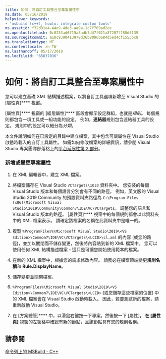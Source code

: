 ```yaml
---
title: 如何：將自訂工具整合至專案屬性中
ms.date: 05/16/2019
helpviewer_keywords:
- 'msbuild (c++), howto: integrate custom tools'
ms.assetid: f32d91a4-44e9-4de3-aa9a-1c7f709ad2ee
ms.openlocfilehash: 0c0233ad6715a3adb7d47f021a87207f288d5139
ms.sourcegitcommit: a10c9390413978d36b8096b684d5ed4cf1553bc8
ms.translationtype: MT
ms.contentlocale: zh-TW
ms.lasthandoff: 05/17/2019
ms.locfileid: "65837036"
---
```

# <a name="how-to-integrate-custom-tools-into-the-project-properties"></a>如何：將自訂工具整合至專案屬性中

您可以建立基礎 XML 結構描述檔案，以將自訂工具選項新增至 Visual Studio 的 [屬性頁]**** 視窗。

[屬性頁]**** 視窗的 [組態屬性]**** 區段會顯示設定群組，也就是*規則*。 每個規則都包含一項工具或一組功能的設定。 例如，**連結器**規則包含連結器工具的設定。 規則中的設定可以細分為*分類*。

本文件說明如何在已設定的目錄中建立檔案，其中包含可讓屬性在 Visual Studio 啟動時載入的自訂工具屬性。 如需如何修改檔案的詳細資訊，請參閱 Visual Studio 專案團隊部落格上的[平台延展性第 2 部分](https://blogs.msdn.microsoft.com/vsproject/2009/06/18/platform-extensibility-part-2/)。

### <a name="to-add-or-change-project-properties"></a>新增或變更專案屬性

1. 在 XML 編輯器中，建立 XML 檔案。

1. 將檔案儲存在 Visual Studio `VCTargets\1033` 資料夾中。 您安裝的每個 Visual Studio 版本和每個語言分別會有不同的路徑。 例如，英文版的 Visual Studio 2019 Community 的預設資料夾路徑為 `C:\Program Files (x86)\Microsoft Visual Studio\2019\Community\Common7\IDE\VC\VCTargets`。 調整您的語言和 Visual Studio 版本的路徑。 [屬性頁]**** 視窗中的每個規則都會以此資料夾中的 XML 檔案表示。 請確定該檔案的名稱在此資料夾中是唯一的。

1. 複製 `%ProgramFiles%\Microsoft Visual Studio\2019\<VS Edition>\Common7\IDE\VC\VCTargets\<LCID>\cl.xml` 的內容 (或您的路徑)，並加以關閉而不儲存變更，然後將內容貼到新的 XML 檔案中。 您可以使用任何 XML 結構描述檔案 - 這只是可讓您開始使用範本的檔案。

1. 在新的 XML 檔案中，根據您的需求修改內容。 請務必在檔案頂端變更**規則名稱**和 **Rule.DisplayName**。

1. 儲存變更並關閉檔案。

1. `%ProgramFiles%\Microsoft Visual Studio\2019\<VS Edition>\Common7\IDE\VC\VCTargets\<LCID>` (或您儲存這些檔案的位置) 中的 XML 檔案會在 Visual Studio 啟動時載入。 因此，若要測試新的檔案，請重新啟動 Visual Studio。

1. 在 [方案總管]**** 中，以滑鼠右鍵按一下專案，然後按一下 [屬性]****。 在 [屬性頁]**** 視窗的左窗格中確認有新的節點，且該節點具有您的規則名稱。

## <a name="see-also"></a>請參閱

[命令列上的 MSBuild - C++](msbuild-visual-cpp.md)
